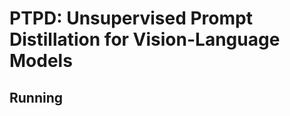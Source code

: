 # PTPD: Unsupervised Prompt Distillation for Vision-Language Models 

<!-- This is the official PyToch implementation for "PTPD: Unsupervised Prompt Distillation for Vision-Language Models." -->


## Running
